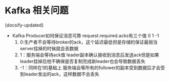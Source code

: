 # Kafka 相关问题
{docsify-updated}


+ Kafka Producer如何保证消息可靠
request.required.acks有三个值 0 1 -1
    1. 0:生产者不会等待broker的ack，这个延迟最低但是存储的保证最弱当server挂掉的时候就会丢数据
    2. 1：服务端会等待ack值 leader副本确认接收到消息后发送ack但是如果leader挂掉后他不确保是否复制完成新leader也会导致数据丢失
    3. -1：同样在1的基础上 服务端会等所有的follower的副本受到数据后才会受到leader发出的ack，这样数据不会丢失
